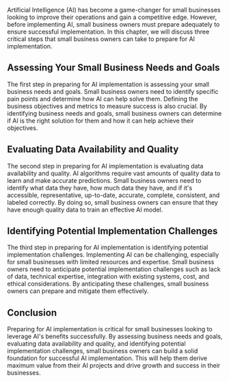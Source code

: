 

Artificial Intelligence (AI) has become a game-changer for small businesses looking to improve their operations and gain a competitive edge. However, before implementing AI, small business owners must prepare adequately to ensure successful implementation. In this chapter, we will discuss three critical steps that small business owners can take to prepare for AI implementation.

Assessing Your Small Business Needs and Goals
---------------------------------------------

The first step in preparing for AI implementation is assessing your small business needs and goals. Small business owners need to identify specific pain points and determine how AI can help solve them. Defining the business objectives and metrics to measure success is also crucial. By identifying business needs and goals, small business owners can determine if AI is the right solution for them and how it can help achieve their objectives.

Evaluating Data Availability and Quality
----------------------------------------

The second step in preparing for AI implementation is evaluating data availability and quality. AI algorithms require vast amounts of quality data to learn and make accurate predictions. Small business owners need to identify what data they have, how much data they have, and if it's accessible, representative, up-to-date, accurate, complete, consistent, and labeled correctly. By doing so, small business owners can ensure that they have enough quality data to train an effective AI model.

Identifying Potential Implementation Challenges
-----------------------------------------------

The third step in preparing for AI implementation is identifying potential implementation challenges. Implementing AI can be challenging, especially for small businesses with limited resources and expertise. Small business owners need to anticipate potential implementation challenges such as lack of data, technical expertise, integration with existing systems, cost, and ethical considerations. By anticipating these challenges, small business owners can prepare and mitigate them effectively.

Conclusion
----------

Preparing for AI implementation is critical for small businesses looking to leverage AI's benefits successfully. By assessing business needs and goals, evaluating data availability and quality, and identifying potential implementation challenges, small business owners can build a solid foundation for successful AI implementation. This will help them derive maximum value from their AI projects and drive growth and success in their businesses.
